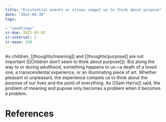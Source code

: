 ```yaml
---
title: "Existential events or crises compel us to think about purpose"
date: "2022-04-30"
tags:

- "seedlings"
sr-due: 2022-05-02
sr-interval: 2
sr-ease: 249
---
```


As children, [[thoughts/meaning]] and [[thoughts/purpose]] are not important ([[Children don’t seem to think about purpose]]). But along the way to or during adulthood, something happens to us—a death of a loved one, a transcendental experience, or an illuminating piece of art. Whether pleasant or unpleasant, the experience compels us to think about the purpose of our lives and the point of everything. As [[Sam Harris]] said, the problem of meaning and pupose only becomes a problem when it becomes a problem.

# References

